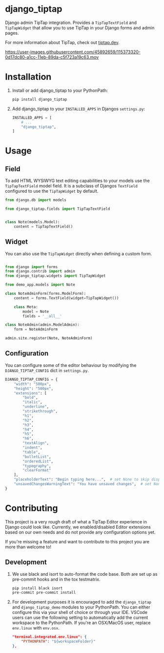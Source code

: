 # django_tiptap

Django admin TipTap integration. Provides a `TipTapTextField` and `TipTapWidget` that
allow you to use TipTap in your Django forms and admin pages.

For more information about TipTap, check out [tiptap.dev](https://www.tiptap.dev/).

https://user-images.githubusercontent.com/45892659/115373320-0d17dc80-a1cc-11eb-89da-c5f723a19c63.mov

# Installation

1. Install or add django_tiptap to your PythonPath:

   ```bash
   pip install django_tiptap
   ```

2. Add django_tiptap to your `INSTALLED_APPS` in Djangos `settings.py`:

   ```python
   INSTALLED_APPS = [
       # ...
       "django_tiptap",
   ]
   ```

# Usage

## Field

To add HTML WYSIWYG text editing capabilities to your models use the `TipTapTextField`
model field. It is a subclass of Djangos `TextField` configured to use the
`TipTapWidget` by default.
<br>

```python
from django.db import models

from django_tiptap.fields import TipTapTextField


class Note(models.Model):
    content = TipTapTextField()
```

## Widget

You can also use the `TipTapWidget` directly when defining a custom form.
<br>

```python

from django import forms
from django.contrib import admin
from django_tiptap.widgets import TipTapWidget

from demo_app.models import Note

class NoteAdminForm(forms.ModelForm):
    content = forms.TextField(widget=TipTapWidget())

    class Meta:
        model = Note
        fields = '__all__'

class NoteAdmin(admin.ModelAdmin):
    form = NoteAdminForm

admin.site.register(Note, NoteAdminForm)
```

## Configuration

You can configure some of the editor behaviour by modifying the `DJANGO_TIPTAP_CONFIG` dict in `settings.py`.

```python
DJANGO_TIPTAP_CONFIG = {
    "width": "500px",
    "height": "500px",
    "extensions": [
        "bold",
        "italic",
        "underline",
        "strikethrough",
        "h1",
        "h2",
        "h3",
        "h4",
        "h5",
        "h6",
        "textAlign",
        "indent",
        "table",
        "bulletList",
        "orderedList",
        "typography",
        "clearFormat"
    ],
    "placeholderText": "Begin typing here...",  # set None to skip display
    "unsavedChangesWarningText": "You have unsaved changes",  # set None to skip display
}
```

# Contributing

This project is a very rough draft of what a TipTap Editor experience in Django could
look like. Currently, we enabled/disabled Editor extensions based on our own needs and
do not provide any configuration options yet.

If you're missing a feature and want to contribute to this project you are more than
welcome to!

## Development

1.  We use black and isort to auto-format the code base. Both are set up as pre-commit hooks and in the tox testmatrix.

    ```bash
    pip install black isort
    pre-commit pre-commit install
    ```

2.  For development purposes it is encouraged to add the `django_tiptap` and
    `django_tiptap_demo` modules to your PythonPath. You can either configure this via
    your shell of choice or through your IDE.
    VSCode users can use the following setting to automatically add the current workspace
    to the PythonPath. If you're an OSX/MacOS user, replace `env.linux` with `env.osx`.

    ```json
    "terminal.integrated.env.linux": {
        "PYTHONPATH": "${workspaceFolder}"
    },
    ```
